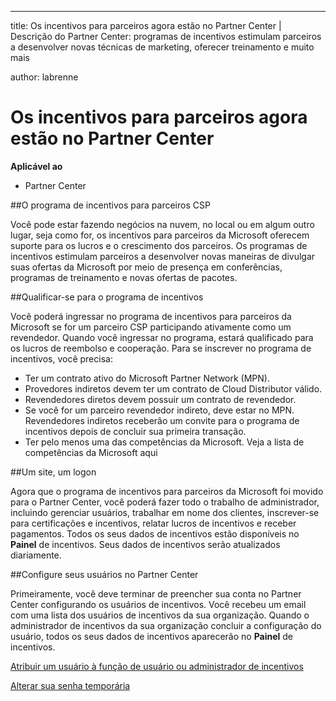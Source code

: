 ---
title: Os incentivos para parceiros agora estão no Partner Center | Descrição do Partner Center: programas de incentivos estimulam parceiros a desenvolver novas técnicas de marketing, oferecer treinamento e muito mais 

author: labrenne


# <a name="partner-incentives-is-now-on-partner-center"></a>Os incentivos para parceiros agora estão no Partner Center 

**Aplicável ao**

-  Partner Center

##<a name="the-csp-partner-incentives-program"></a>O programa de incentivos para parceiros CSP

Você pode estar fazendo negócios na nuvem, no local ou em algum outro lugar, seja como for, os incentivos para parceiros da Microsoft oferecem suporte para os lucros e o crescimento dos parceiros. Os programas de incentivos estimulam parceiros a desenvolver novas maneiras de divulgar suas ofertas da Microsoft por meio de presença em conferências, programas de treinamento e novas ofertas de pacotes. 

##<a name="qualify-for-the-incentives-program"></a>Qualificar-se para o programa de incentivos

Você poderá ingressar no programa de incentivos para parceiros da Microsoft se for um parceiro CSP participando ativamente como um revendedor.
Quando você ingressar no programa, estará qualificado para os lucros de reembolso e cooperação. Para se inscrever no programa de incentivos, você precisa: 
-   Ter um contrato ativo do Microsoft Partner Network (MPN).  
-   Provedores indiretos devem ter um contrato de Cloud Distributor válido.
-   Revendedores diretos devem possuir um contrato de revendedor.
-   Se você for um parceiro revendedor indireto, deve estar no MPN. Revendedores indiretos receberão um convite para o programa de incentivos depois de concluir sua primeira transação. 
-   Ter pelo menos uma das competências da Microsoft. Veja a lista de competências da Microsoft aqui

##<a name="one-site-one-log-on"></a>Um site, um logon

Agora que o programa de incentivos para parceiros da Microsoft foi movido para o Partner Center, você poderá fazer todo o trabalho de administrador, incluindo gerenciar usuários, trabalhar em nome dos clientes, inscrever-se para certificações e incentivos, relatar lucros de incentivos e receber pagamentos. Todos os seus dados de incentivos estão disponíveis no **Painel** de incentivos. Seus dados de incentivos serão atualizados diariamente.
 
##<a name="set-your-users-up-in-partner-center"></a>Configure seus usuários no Partner Center
 
Primeiramente, você deve terminar de preencher sua conta no Partner Center configurando os usuários de incentivos. Você recebeu um email com uma lista dos usuários de incentivos da sua organização. Quando o administrador de incentivos da sua organização concluir a configuração do usuário, todos os seus dados de incentivos aparecerão no **Painel** de incentivos.


[Atribuir um usuário à função de usuário ou administrador de incentivos](assign-a-user-the-incentive-admin-or-incentive-user-role.md)

[Alterar sua senha temporária](change-your-temporary-password.md)

